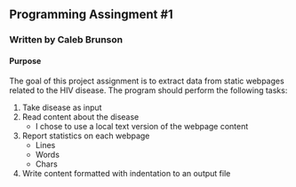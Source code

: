 ## Programming Assingment #1
### Written by Caleb Brunson

#### Purpose
The goal of this project assignment is to extract data from static webpages related to the HIV disease. The program should perform the following tasks:
1. Take disease as input
2. Read content about the disease
    * I chose to use a local text version of the webpage content
3. Report statistics on each webpage
    * Lines
    * Words
    * Chars
4. Write content formatted with indentation to an output file
